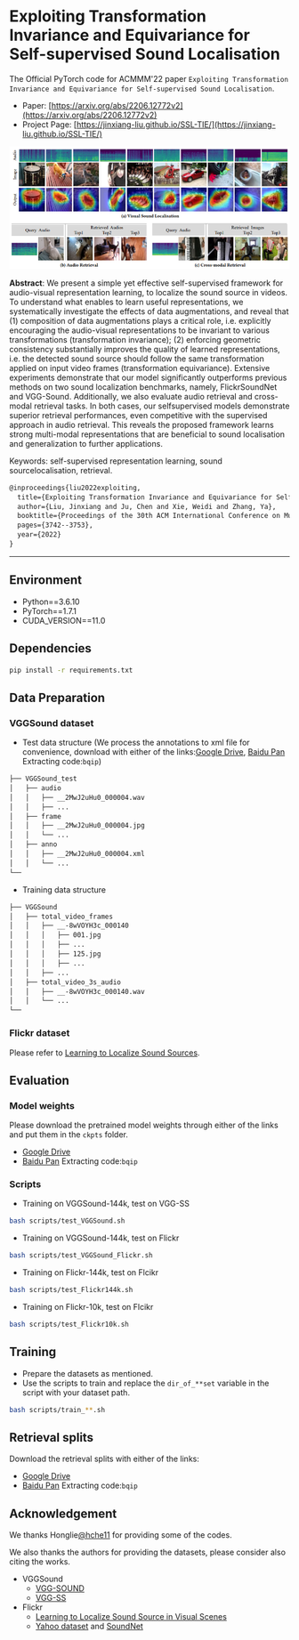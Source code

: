 # Exploiting Transformation Invariance and Equivariance for Self-supervised Sound Localisation

The Official PyTorch code for ACMMM'22 paper `Exploiting Transformation Invariance and Equivariance for Self-supervised Sound Localisation`.

- Paper: [https://arxiv.org/abs/2206.12772v2](https://arxiv.org/abs/2206.12772v2) 
- Project Page: [https://jinxiang-liu.github.io/SSL-TIE/](https://jinxiang-liu.github.io/SSL-TIE/)

![teaser](assets/teaser.png)

**Abstract**: We present a simple yet effective self-supervised framework for audio-visual representation learning, to localize the sound source in videos. To understand what enables to learn useful representations, we systematically investigate the effects of data augmentations, and reveal that (1) composition of data augmentations plays a critical role, i.e. explicitly encouraging the audio-visual representations to be invariant to various transformations (transformation invariance); (2) enforcing geometric consistency substantially improves the quality of learned representations, i.e. the detected sound source should follow the same transformation applied on input video frames (transformation equivariance). Extensive experiments demonstrate that our model significantly outperforms previous methods on two sound localization benchmarks, namely, FlickrSoundNet and VGG-Sound. Additionally, we also evaluate audio retrieval and cross-modal retrieval tasks. In both cases, our selfsupervised models demonstrate superior retrieval performances, even competitive with the supervised approach in audio retrieval. This reveals the proposed framework learns strong multi-modal representations that are beneficial to sound localisation and generalization to further applications.

Keywords: self-supervised representation learning, sound sourcelocalisation, retrieval.

```txt
@inproceedings{liu2022exploiting,
  title={Exploiting Transformation Invariance and Equivariance for Self-supervised Sound Localisation},
  author={Liu, Jinxiang and Ju, Chen and Xie, Weidi and Zhang, Ya},
  booktitle={Proceedings of the 30th ACM International Conference on Multimedia},
  pages={3742--3753},
  year={2022}
}
```



*****************
## Environment
- Python==3.6.10
- PyTorch==1.7.1
- CUDA_VERSION==11.0

## Dependencies
```bash
pip install -r requirements.txt
```

## Data Preparation
### VGGSound dataset

- Test data structure
(We process the annotations to xml file for convenience, download with either of the links:[Google Drive](https://drive.google.com/drive/folders/1KZxXbPilvJNCPaUeAeZAsUKgZoj9R9qJ?usp=sharing), [Baidu Pan](https://pan.baidu.com/s/1tripjJWIK2Ed_zErCAU4pw) Extracting code:`bqip`)

```txt
├── VGGSound_test
│   ├── audio
│   │   ├── __2MwJ2uHu0_000004.wav
│   │   ├── ...
│   ├── frame
│   │   ├── __2MwJ2uHu0_000004.jpg
│   │   └── ...
│   ├── anno
│   │   ├── __2MwJ2uHu0_000004.xml
│   │   └── ...
└── 
```

- Training data structure
```txt
├── VGGSound
│   ├── total_video_frames
│   │   ├── __-8wVOYH3c_000140
│   │   │   ├── 001.jpg
│   │   │   ├── ...
│   │   │   ├── 125.jpg
│   │   │   ├── ...
│   │   ├── ...
│   ├── total_video_3s_audio
│   │   ├── __-8wVOYH3c_000140.wav
│   │   └── ...
└── 
```
### Flickr dataset 
Please refer to [Learning to Localize Sound Sources](https://github.com/ardasnck/learning_to_localize_sound_source).

## Evaluation

### Model weights
Please download the pretrained model weights through either of the links and put them in the `ckpts` folder.
- [Google Drive](https://drive.google.com/drive/folders/1KZxXbPilvJNCPaUeAeZAsUKgZoj9R9qJ?usp=sharing)
- [Baidu Pan](https://pan.baidu.com/s/1tripjJWIK2Ed_zErCAU4pw) Extracting code:`bqip`


### Scripts
- Training on VGGSound-144k, test on VGG-SS
```bash
bash scripts/test_VGGSound.sh
```
- Training on VGGSound-144k, test on Flickr
```bash
bash scripts/test_VGGSound_Flickr.sh
```

- Training on Flickr-144k, test on Flcikr
```bash
bash scripts/test_Flickr144k.sh
```

- Training on Flickr-10k, test on Flcikr
```bash
bash scripts/test_Flickr10k.sh
```



## Training
- Prepare the datasets as mentioned.
- Use the scripts to train and replace the `dir_of_**set` variable in the script with your dataset path.
```bash 
bash scripts/train_**.sh
```

## Retrieval splits
Download the retrieval splits with either of the links:
- [Google Drive](https://drive.google.com/drive/folders/1KZxXbPilvJNCPaUeAeZAsUKgZoj9R9qJ?usp=sharing)
- [Baidu Pan](https://pan.baidu.com/s/1tripjJWIK2Ed_zErCAU4pw) Extracting code:`bqip`

## Acknowledgement
We thanks Honglie[@hche11](https://github.com/hche11) for providing some of the codes.

We also thanks the authors for providing the datasets, please consider also citing the works.
  - VGGSound
    - [VGG-SOUND](https://www.robots.ox.ac.uk/~vgg/data/vggsound/)
    - [VGG-SS](https://www.robots.ox.ac.uk/~vgg/research/lvs/)
  - Flickr
    - [Learning to Localize Sound Source in Visual Scenes](https://github.com/ardasnck/learning_to_localize_sound_source)
    - [Yahoo dataset](https://webscope.sandbox.yahoo.com/catalog.php?datatype=i&did=67&guccounter=1) and [SoundNet](http://projects.csail.mit.edu/soundnet/)
